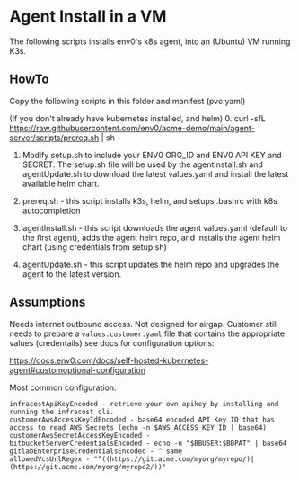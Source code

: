 # Agent Install in a VM
The following scripts installs env0's k8s agent, into an (Ubuntu) VM running K3s.

## HowTo
Copy the following scripts in this folder and manifest (pvc.yaml)

(If you don't already have kubernetes installed, and helm)
0. curl -sfL https://raw.githubusercontent.com/env0/acme-demo/main/agent-server/scripts/prereq.sh | sh -

1. Modify setup.sh to include your ENV0 ORG_ID and ENV0 API KEY and SECRET.
The setup.sh file will be used by the agentInstall.sh and agentUpdate.sh to download the latest values.yaml and install the latest available helm chart.

2. prereq.sh - this script installs k3s, helm, and setups .bashrc with k8s autocompletion

3. agentInstall.sh - this script downloads the agent values.yaml (default to the first agent), adds the agent helm repo, and installs the agent helm chart (using credentials from setup.sh)

4. agentUpdate.sh - this script updates the helm repo and upgrades the agent to the latest version.

## Assumptions
Needs internet outbound access. Not designed for airgap.
Customer still needs to prepare a `values.customer.yaml` file that contains the appropriate values (credentails) see docs for configuration options:

https://docs.env0.com/docs/self-hosted-kubernetes-agent#customoptional-configuration

Most common configuration:

```
infracostApiKeyEncoded - retrieve your own apikey by installing and running the infracost cli.
customerAwsAccessKeyIdEncoded - base64 encoded API Key ID that has access to read AWS Secrets (echo -n $AWS_ACCESS_KEY_ID | base64)
customerAwsSecretAccessKeyEncoded - 
bitbucketServerCredentialsEncoded - echo -n "$BBUSER:$BBPAT" | base64
gitlabEnterpriseCredentialsEncoded - ^ same
allowedVcsUrlRegex - "^((https://git.acme.com/myorg/myrepo/)|(https://git.acme.com/myorg/myrepo2/))"
```
